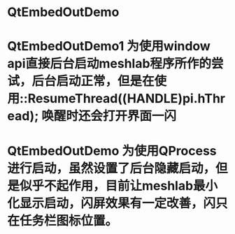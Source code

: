# QtEmbedOutDemo
# QtEmbedOutDemo1  为使用window api直接后台启动meshlab程序所作的尝试，后台启动正常，但是在使用::ResumeThread((HANDLE)pi.hThread); 唤醒时还会打开界面一闪
# QtEmbedOutDemo   为使用QProcess进行启动，虽然设置了后台隐藏启动，但是似乎不起作用，目前让meshlab最小化显示启动，闪屏效果有一定改善，闪只在任务栏图标位置。